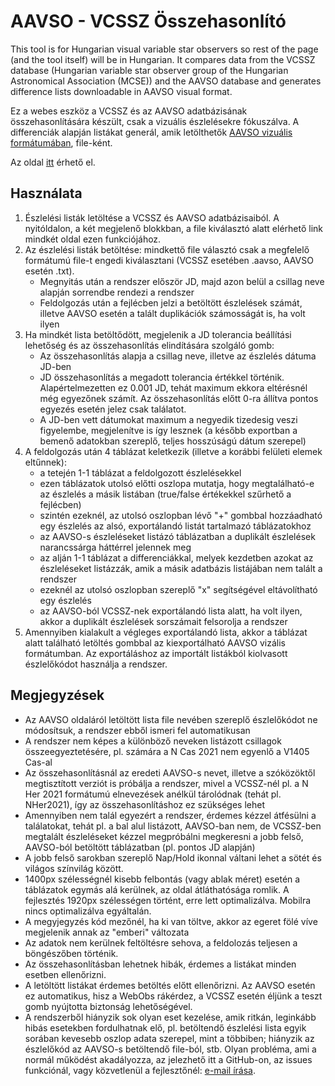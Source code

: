 # AAVSO - VCSSZ Összehasonlító

This tool is for Hungarian visual variable star observers so rest of the page (and the tool itself) will be in Hungarian. It compares data from the VCSSZ database (Hungarian variable star observer group of the Hungarian Astronomical Association (MCSE)) and the AAVSO database and generates difference lists downloadable in AAVSO visual format. 

Ez a webes eszköz a VCSSZ és az AAVSO adatbázisának összehasonlítására készült, csak a vizuális észlelésekre fókuszálva. A differenciák alapján listákat generál, amik letölthetők [AAVSO vizuális formátumában](https://www.aavso.org/aavso-visual-file-format), file-ként.

Az oldal [itt](https://baeigner.github.io/vcssz-aavso-comparer/) érhető el. 


## Használata
1. Észlelési listák letöltése a VCSSZ és AAVSO adatbázisaiból. A nyitóldalon, a két megjelenő blokkban, a file kiválasztó alatt elérhető link mindkét oldal ezen funkciójához. 
2. Az észlelési listák betöltése: mindkettő file választó csak a megfelelő formátumú file-t engedi kiválasztani (VCSSZ esetében .aavso, AAVSO esetén .txt).     
    - Megnyitás után a rendszer először JD, majd azon belül a csillag neve alapján sorrendbe rendezi a rendszer
    - Feldolgozás után a fejlécben jelzi a betöltött észlelések számát, illetve AAVSO esetén a talált duplikációk számosságát is, ha volt ilyen
3. Ha mindkét lista betöltődött, megjelenik a JD tolerancia beállítási lehetőség és az összehasonlítás elindítására szolgáló gomb:
    - Az összehasonlítás alapja a csillag neve, illetve az észlelés dátuma JD-ben
    - JD összehasonlítás a megadott tolerancia értékkel történik. Alapértelmezetten ez 0.001 JD, tehát maximum ekkora eltérésnél még egyezőnek számít. Az összehasonlítás előtt 0-ra állítva pontos egyezés esetén jelez csak találatot.
    - A JD-ben vett dátumokat maximum a negyedik tizedesig veszi figyelembe, megjelenítve is így lesznek (a később exportban a bemenő adatokban szereplő, teljes hosszúságú dátum szerepel)
4. A feldolgozás után 4 táblázat keletkezik (illetve a korábbi felületi elemek eltűnnek):
    - a tetején 1-1 táblázat a feldolgozott észlelésekkel
    - ezen táblázatok utolsó előtti oszlopa mutatja, hogy megtalálható-e az észlelés a másik listában (true/false értékekkel szűrhető a fejlécben)
    - szintén ezeknél, az utolsó oszlopban lévő "+" gombbal hozzáadható egy észlelés az alsó, exportálandó listát tartalmazó táblázatokhoz
    - az AAVSO-s észleléseket listázó táblázatban a duplikált észlelések narancssárga háttérrel jelennek meg
    - az alján 1-1 táblázat a differenciákkal, melyek kezdetben azokat az észleléseket listázzák, amik a másik adatbázis listájában nem talált a rendszer 
    - ezeknél az utolsó oszlopban szereplő "x" segítségével eltávolítható egy észlelés
    - az AAVSO-ból VCSSZ-nek exportálandó lista alatt, ha volt ilyen, akkor a duplikált észlelések sorszámait felsorolja a rendszer
5. Amennyiben kialakult a végleges exportálandó lista, akkor a táblázat alatt található letöltés gombbal az kiexportálható AAVSO vizális formátumban. Az exportáláshoz az importált listákból kiolvasott észlelőkódot használja a rendszer.

## Megjegyzések
* Az AAVSO oldaláról letöltött lista file nevében szereplő észlelőkódot ne módosítsuk, a rendszer ebből ismeri fel automatikusan
* A rendszer nem képes a különböző neveken listázott csillagok összeegyeztetésére, pl. számára a N Cas 2021 nem egyenlő a V1405 Cas-al
* Az összehasonlításnál az eredeti AAVSO-s nevet, illetve a szóközöktől megtisztított verziót is próbálja a rendszer, mivel a VCSSZ-nél pl. a N Her 2021 formátumú elnevezések anélkül tárolódnak (tehát pl. NHer2021), így az összehasonlításhoz ez szükséges lehet
* Amennyiben nem talál egyezért a rendszer, érdemes kézzel átfésülni a találatokat, tehát pl. a bal alul listázott, AAVSO-ban nem, de VCSSZ-ben megtalált észleléseket kézzel megpróbálni megkeresni a jobb felső, AAVSO-ból betöltött táblázatban (pl. pontos JD alapján)
* A jobb felső sarokban szereplő Nap/Hold ikonnal váltani lehet a sötét és világos színvilág között. 
* 1400px szélességnél kisebb felbontás (vagy ablak méret) esetén a táblázatok egymás alá kerülnek, az oldal átláthatósága romlik. A fejlesztés 1920px szélességen történt, erre lett optimalizálva. Mobilra nincs optimalizálva egyáltalán.
* A megyjegyzés kód mezőnél, ha ki van töltve, akkor az egeret fölé víve megjelenik annak az "emberi" változata
* Az adatok nem kerülnek feltöltésre sehova, a feldolozás teljesen a böngészőben történik. 
* Az összehasonlításban lehetnek hibák, érdemes a listákat minden esetben ellenőrizni. 
* A letöltött listákat érdemes betöltés előtt ellenőrizni. Az AAVSO esetén ez automatikus, hisz a WebObs rákérdez, a VCSSZ esetén éljünk a teszt gomb nyújtotta biztonság lehetőségével.
* A rendszerből hiányzik sok olyan eset kezelése, amik ritkán, leginkább hibás esetekben fordulhatnak elő, pl. betöltendő észlelési lista egyik sorában kevesebb oszlop adata szerepel, mint a többiben; hiányzik az észlelőkód az AAVSO-s betöltendő file-ból, stb. Olyan probléma, ami a normál működést akadályozza, az jelezhető itt a GitHub-on, az issues funkciónál, vagy közvetlenül a fejlesztőnél: [e-mail írása](mailto:eigner.balazs@gmail.com?subject=[GitHub]%20AAVSO%20VCSSZ%20Összehasonlító).
